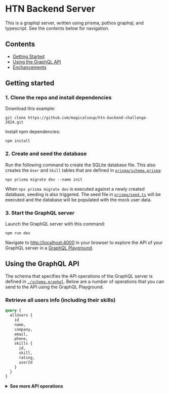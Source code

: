 # HTN Backend Server

This is a graphql server, written using prisma, pothos graphql, and typescript. See the contents below for navigation.

## Contents

- [Getting Started](#getting-started)
- [Using the GraphQL API](#using-the-graphql-api)
- [Enchancements](#Enchancements)

## Getting started

### 1. Clone the repo and install dependencies

Download this example:

```
git clone https://github.com/magicalsoup/htn-backend-challenge-2024.git
```

Install npm dependencies:

```
npm install
```

### 2. Create and seed the database

Run the following command to create the SQLite database file. This also creates the `User` and `Skill` tables that are defined in [`prisma/schema.prisma`](./prisma/schema.prisma):

```
npx prisma migrate dev --name init
```

When `npx prisma migrate dev` is executed against a newly created database, seeding is also triggered. The seed file in [`prisma/seed.ts`](./prisma/seed.ts) will be executed and the database will be populated with the mock user data.


### 3. Start the GraphQL server

Launch the GraphQL server with this command:

```
npm run dev
```

Navigate to [http://localhost:4000](http://localhost:4000) in your browser to explore the API of your GraphQL server in a [GraphQL Playground](https://github.com/prisma/graphql-playground).


## Using the GraphQL API

The schema that specifies the API operations of the GraphQL server is defined in [`./schema.graphql`](./schema.graphql). Below are a number of operations that you can send to the API using the GraphQL Playground.

### Retrieve all users info (including their skills)

```graphql
query {
  allUsers {
    id
    name,
    company,
    email,
    phone,
    skills {
      id,
      skill,
      rating,
      userId
    }
  }
}
```

<details><summary><strong>See more API operations</strong></summary>

### Retrieve the information of a specific user

```graphql
query {
  user(id: FOO) {
    name,
    company,
    email,
    phone,
    skills: {
      id,
      skill,
      rating,
      userId
    }
  }
}
```


### Updating a User

```graphql
mutation {
  updateUser(id: FOO, data: { name: "Sarah", phone: "+1 (555) 123 4567", skills: [{skill: "C++", rating: 5}] }) {
    id,
    name,
    company,
    email,
    phone,
    skills: {
      id,
      skill,
      rating,
      userID
    }
  }
}
```


#### Notes
- If you do not supply skills, then the server assumes no updates to skills.
- If you supply a non-null value to skills, then the server assumes those are the user's new cumulative skills. (e.g, if the user had skill A, B, C, but you supply the mutation query with skill D, the user will now only have skill D).
- You can make the user lose all their skills by supplying an empty array for skills.

### Getting the frequency of skills with filtering

```graphql
query {
  skillByFrequency(minFrequency: 5, maxFrequency: 10) {
    skill,
    _count {
      _all
    }
  }
}
```
Note that the frequency of each skill is stored in `_all`. 

